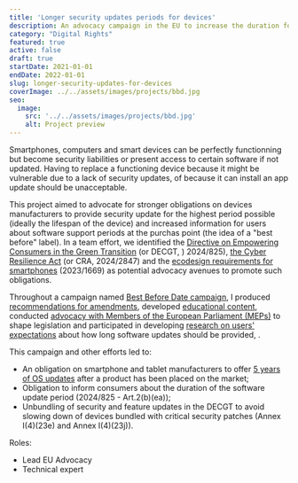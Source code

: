 ```yaml
---
title: 'Longer security updates periods for devices'
description: An advocacy campaign in the EU to increase the duration for which device manufacturers provide security updates and the information available to people at the point of purchase.
category: "Digital Rights"
featured: true
active: false
draft: true
startDate: 2021-01-01
endDate: 2022-01-01
slug: longer-security-updates-for-devices
coverImage: ../../assets/images/projects/bbd.jpg
seo:
  image:
    src: '../../assets/images/projects/bbd.jpg'
    alt: Project preview
---
```


Smartphones, computers and smart devices can be perfectly functionning but become security liabilities or present access to certain software if not updated. Having to replace a functioning device because it might be vulnerable due to a lack of security updates, of because it can install an app update should be unacceptable.

This project aimed to advocate for stronger obligations on devices manufacturers to provide security update for the highest period possible (ideally the lifespan of the device) and increased information for users about software support periods at the purchas point (the idea of a "best before" label). In a team effort, we identified the [Directive on Empowering Consumers in the Green Transition](https://eur-lex.europa.eu/legal-content/EN/TXT/?uri=CELEX%3A32024L0825) (or DECGT, ) 2024/825), [the Cyber Resilience Act](https://eur-lex.europa.eu/eli/reg/2024/2847/oj/eng) (or CRA, 2024/2847) and the [ecodesign requirements for smartphones](https://eur-lex.europa.eu/legal-content/EN/TXT/?uri=celex%3A32023R1670) (2023/1669) as potential advocacy avenues to promote such obligations.

Throughout a campaign named [Best Before Date campaign](https://privacyinternational.org/campaigns/best-before-date-our-devices-campaign), I produced [recommendations for amendments](https://privacyinternational.org/advocacy/4963/pis-proposed-amendments-draft-directive-empowering-consumers-green-transition), developed [educational content](https://privacyinternational.org/explainer/4635/introduction-software-updates-and-why-they-matter), conducted [advocacy with Members of the European Parliament (MEPs)](https://privacyinternational.org/advocacy/4636/best-date-policy-brief-device-sustainability-through-long-term-software-support) to shape legislation and participated in developing [research on users' expectations](https://privacyinternational.org/press-release/4964/privacy-international-research-shows-smart-device-security-updates-fail-meet) about how long software updates should be provided, .

This campaign and other efforts led to:
- An obligation on smartphone and tablet manufacturers to offer [5 years of OS updates](https://eur-lex.europa.eu/legal-content/EN/TXT/?uri=LEGISSUM:4696267) after a product has been placed on the market;
- Obligation to inform consumers about the duration of the software update period (2024/825 - Art.2(b)(ea));
- Unbundling of security and feature updates in the DECGT to avoid slowing down of devices bundled with critical security patches (Annex I(4)(23e) and Annex I(4)(23j)).

Roles: 
- Lead EU Advocacy
- Technical expert